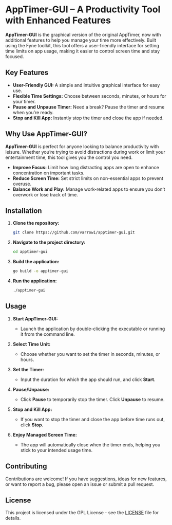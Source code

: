 # AppTimer-GUI – A Productivity Tool with Enhanced Features

**AppTimer-GUI** is the graphical version of the original AppTimer, now with additional features to help you manage your time more effectively. Built using the Fyne toolkit, this tool offers a user-friendly interface for setting time limits on app usage, making it easier to control screen time and stay focused.

## Key Features

- **User-Friendly GUI:** A simple and intuitive graphical interface for easy use.
- **Flexible Time Settings:** Choose between seconds, minutes, or hours for your timer.
- **Pause and Unpause Timer:** Need a break? Pause the timer and resume when you’re ready.
- **Stop and Kill App:** Instantly stop the timer and close the app if needed.

## Why Use AppTimer-GUI?

**AppTimer-GUI** is perfect for anyone looking to balance productivity with leisure. Whether you’re trying to avoid distractions during work or limit your entertainment time, this tool gives you the control you need.

- **Improve Focus:** Limit how long distracting apps are open to enhance concentration on important tasks.
- **Reduce Screen Time:** Set strict limits on non-essential apps to prevent overuse.
- **Balance Work and Play:** Manage work-related apps to ensure you don’t overwork or lose track of time.

## Installation

1. **Clone the repository:**

   ```bash
   git clone https://github.com/varrow1/apptimer-gui.git
   ```

2. **Navigate to the project directory:**

   ```bash
   cd apptimer-gui
   ```

3. **Build the application:**

   ```bash
   go build -o apptimer-gui
   ```

4. **Run the application:**

   ```bash
   ./apptimer-gui
   ```

## Usage

1. **Start AppTimer-GUI:**
   - Launch the application by double-clicking the executable or running it from the command line.

2. **Select Time Unit:**
   - Choose whether you want to set the timer in seconds, minutes, or hours.

3. **Set the Timer:**
   - Input the duration for which the app should run, and click **Start**.

4. **Pause/Unpause:**
   - Click **Pause** to temporarily stop the timer. Click **Unpause** to resume.

5. **Stop and Kill App:**
   - If you want to stop the timer and close the app before time runs out, click **Stop**.

6. **Enjoy Managed Screen Time:**
   - The app will automatically close when the timer ends, helping you stick to your intended usage time.

## Contributing

Contributions are welcome! If you have suggestions, ideas for new features, or want to report a bug, please open an issue or submit a pull request.

## License

This project is licensed under the GPL License - see the [LICENSE](LICENSE) file for details.
